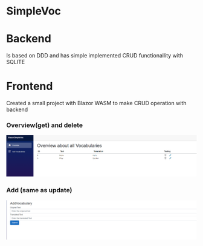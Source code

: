 # SimpleVoc

# Backend
Is based on DDD and has simple implemented CRUD functionallity with SQLITE


# Frontend
Created a small project with Blazor WASM to make CRUD operation with backend


### Overview(get) and delete
 ![Overview](https://github.com/MKPatrick/SimpleVoc/blob/main/imgs/overview.png)
 ### Add (same as update)
 ![Add](https://github.com/MKPatrick/SimpleVoc/blob/main/imgs/add.png)


